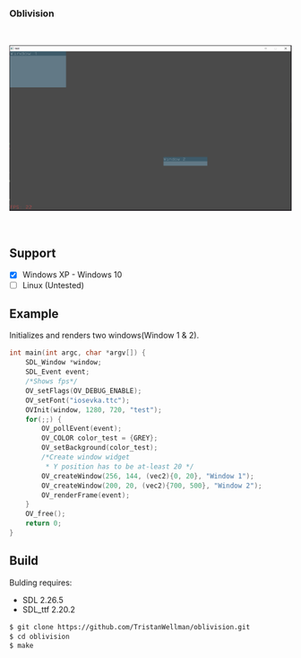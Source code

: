 ### Oblivision

<div align="center">
  <br />
  <p>
    <a href="https://github.com/TristanWellman/oblivision"><img src="https://github.com/TristanWellman/oblivision/blob/master/window.PNG" width="800" alt="oblivision" /></a>
  </p>
  <br />
</div>

## Support

- [x] Windows XP - Windows 10
- [ ] Linux (Untested)

## Example

Initializes and renders two windows(Window 1 & 2).
```c
int main(int argc, char *argv[]) {
    SDL_Window *window;
    SDL_Event event;
    /*Shows fps*/
    OV_setFlags(OV_DEBUG_ENABLE);
    OV_setFont("iosevka.ttc");
    OVInit(window, 1280, 720, "test");
    for(;;) {
        OV_pollEvent(event);
        OV_COLOR color_test = {GREY};
        OV_setBackground(color_test);
        /*Create window widget
         * Y position has to be at-least 20 */
        OV_createWindow(256, 144, (vec2){0, 20}, "Window 1");
        OV_createWindow(200, 20, (vec2){700, 500}, "Window 2");
        OV_renderFrame(event);
    }
    OV_free();
    return 0;
}
```

## Build

Bulding requires:
* SDL 2.26.5
* SDL_ttf 2.20.2

```bash
$ git clone https://github.com/TristanWellman/oblivision.git
$ cd oblivision
$ make
```